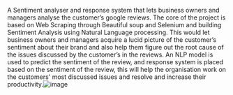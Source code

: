 A Sentiment analyser and response system that lets business owners and managers analyse the customer’s google reviews. The core of the project is based on Web Scraping through Beautiful soup and Selenium and building Sentiment Analysis using Natural Language processing. This would let business owners and managers acquire a lucid picture of the customer’s sentiment about their brand and also help them figure out the root cause of the issues discussed by the customer’s in the reviews. An NLP model is used to predict the sentiment of the review, and response system is placed based on the sentiment of the review, this will help the organisation work on the customers' most discussed issues and resolve and increase their productivity.![image](https://user-images.githubusercontent.com/124325394/224495146-ea7dc85f-fbc5-4496-a56a-4da45c305016.png)

